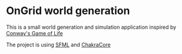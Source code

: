 # OnGrid world generation

This is a small world generation and simulation application inspired by [Conway's Game of Life](https://en.wikipedia.org/wiki/Conway%27s_Game_of_Life)

The project is using [SFML](https://www.sfml-dev.org/) and [ChakraCore](https://github.com/microsoft/ChakraCore)